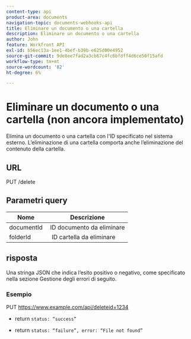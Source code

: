 ```yaml
---
content-type: api
product-area: documents
navigation-topic: documents-webhooks-api
title: Eliminare un documento o una cartella
description: Eliminare un documento o una cartella
author: John
feature: Workfront API
exl-id: b56ec13a-1ee1-4bef-b39b-e625d00e4952
source-git-commit: 9de8ee7fad2a3cb67c4fc6bfdff4d6ce50f15afd
workflow-type: tm+mt
source-wordcount: '82'
ht-degree: 6%

---
```



# Eliminare un documento o una cartella (non ancora implementato)

Elimina un documento o una cartella con l&#39;ID specificato nel sistema esterno. L’eliminazione di una cartella comporta anche l’eliminazione del contenuto della cartella.

## URL

PUT /delete

## Parametri query

| Nome  | Descrizione |
|---|---|
| documentId  | ID documento da eliminare |
| folderId  |  ID cartella da eliminare |



## risposta

Una stringa JSON che indica l’esito positivo o negativo, come specificato nella sezione Gestione degli errori di seguito.

### Esempio

PUT https://www.example.com/api/deleteid=1234
* return `status: “success”`

* return `status: “failure”, error: “File not found”`
